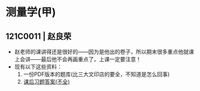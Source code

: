 # 测量学(甲)
## 121C0011 | 赵良荣
- 赵老师的课讲得还是很好的——因为是他出的卷子，所以期末很多重点他就课上会讲——最后他不会再画重点了，上课一定要注意！  
- 现有以下这些资料：
  1. 一份PDF版本的题库(比三大文印店的要全，不知道是怎么回事)  
  2. [课后习题答案(不全)](https://sxbb.me/7Hruz)
